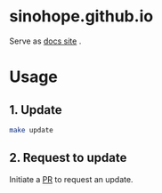 # sinohope.github.io

Serve as [docs site](https://docs.sinohope.com) .

# Usage

## 1. Update

```bash
make update
```
## 2. Request to update

Initiate a [PR](https://github.com/sinohope/sinohope.github.io/compare) to request an update.
